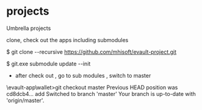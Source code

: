 # projects
Umbrella projects

clone, check out the apps including submodules

$ git clone --recursive https://github.com/mhisoft/evault-project.git

$ git.exe submodule update --init

* after check out , go to sub modules , switch to master

\evault-app\wallet>git checkout master
Previous HEAD position was cd8dcb4... add
Switched to branch 'master'
Your branch is up-to-date with 'origin/master'.
